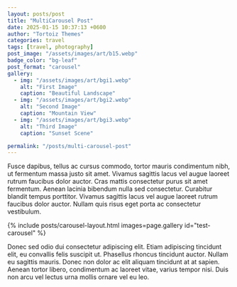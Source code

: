 ```yaml
---
layout: posts/post
title: "MultiCarousel Post"
date: 2025-01-15 10:37:13 +0600
author: "Tortoiz Themes"
categories: travel
tags: [travel, photography]
post_image: "/assets/images/art/b15.webp"
badge_color: "bg-leaf"
post_format: "carousel"
gallery:
  - img: "/assets/images/art/bgi1.webp"
    alt: "First Image"
    caption: "Beautiful Landscape"
  - img: "/assets/images/art/bgi2.webp"
    alt: "Second Image"
    caption: "Mountain View"
  - img: "/assets/images/art/bgi3.webp"
    alt: "Third Image"
    caption: "Sunset Scene"

permalink: "/posts/multi-carousel-post"
---
```


Fusce dapibus, tellus ac cursus commodo, tortor mauris condimentum nibh, ut fermentum massa justo sit amet. Vivamus sagittis lacus vel augue laoreet rutrum faucibus dolor auctor. Cras mattis consectetur purus sit amet fermentum. Aenean lacinia bibendum nulla sed consectetur. Curabitur blandit tempus porttitor. Vivamus sagittis lacus vel augue laoreet rutrum faucibus dolor auctor. Nullam quis risus eget porta ac consectetur vestibulum.

<div class="space40"></div>

{% include posts/carousel-layout.html images=page.gallery id="test-carousel" %}

<div class="space40"></div>

Donec sed odio dui consectetur adipiscing elit. Etiam adipiscing tincidunt elit, eu convallis felis suscipit ut. Phasellus rhoncus tincidunt auctor. Nullam eu sagittis mauris. Donec non dolor ac elit aliquam tincidunt at at sapien. Aenean tortor libero, condimentum ac laoreet vitae, varius tempor nisi. Duis non arcu vel lectus urna mollis ornare vel eu leo.
